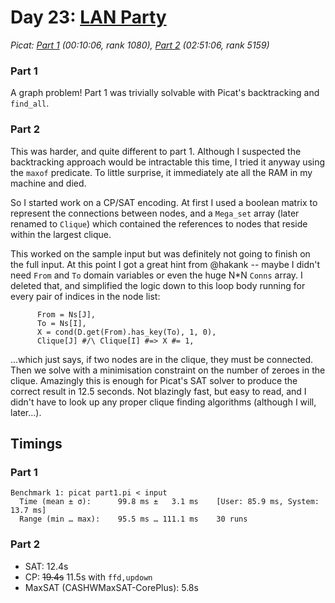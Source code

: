 # Day 23: [LAN Party](https://adventofcode.com/2024/day/23)
*Picat: [Part 1](https://github.com/DestyNova/advent_of_code_2024/blob/main/23/part1.pi) (00:10:06, rank 1080), [Part 2](https://github.com/DestyNova/advent_of_code_2024/blob/main/23/part2.pi) (02:51:06, rank 5159)*

### Part 1

A graph problem! Part 1 was trivially solvable with Picat's backtracking and `find_all`.

### Part 2

This was harder, and quite different to part 1. Although I suspected the backtracking approach would be intractable this time, I tried it anyway using the `maxof` predicate. To little surprise, it immediately ate all the RAM in my machine and died.

So I started work on a CP/SAT encoding. At first I used a boolean matrix to represent the connections between nodes, and a `Mega_set` array (later renamed to `Clique`) which contained the references to nodes that reside within the largest clique.

This worked on the sample input but was definitely not going to finish on the full input. At this point I got a great hint from @hakank -- maybe I didn't need `From` and `To` domain variables or even the huge N*N `Conns` array. I deleted that, and simplified the logic down to this loop body running for every pair of indices in the node list:

```picat
      From = Ns[J],
      To = Ns[I],
      X = cond(D.get(From).has_key(To), 1, 0),
      Clique[J] #/\ Clique[I] #=> X #= 1,
```

...which just says, if two nodes are in the clique, they must be connected. Then we solve with a minimisation constraint on the number of zeroes in the clique. Amazingly this is enough for Picat's SAT solver to produce the correct result in 12.5 seconds. Not blazingly fast, but easy to read, and I didn't have to look up any proper clique finding algorithms (although I will, later...).

## Timings

### Part 1

```
Benchmark 1: picat part1.pi < input
  Time (mean ± σ):      99.8 ms ±   3.1 ms    [User: 85.9 ms, System: 13.7 ms]
  Range (min … max):    95.5 ms … 111.1 ms    30 runs
```

### Part 2

* SAT: 12.4s
* CP: ~~19.4s~~ 11.5s with `ffd,updown`
* MaxSAT (CASHWMaxSAT-CorePlus): 5.8s

